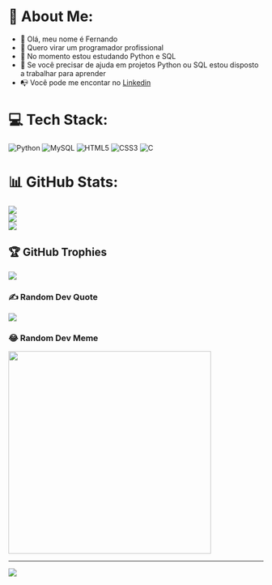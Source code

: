 # 💫 About Me:
- 👏 Olá, meu nome é Fernando
- 👀 Quero virar um programador profissional
- 🌱 No momento estou estudando Python e SQL
- 💞 Se você precisar de ajuda em projetos Python ou SQL estou disposto a trabalhar para aprender
- 📭 Você pode me encontar no [Linkedin](https://www.linkedin.com/in/francisco-fernando-silva-vale-0827b9310/?trk=opento_sprofile_topcard)


# 💻 Tech Stack:
![Python](https://img.shields.io/badge/python-3670A0?style=for-the-badge&logo=python&logoColor=ffdd54) ![MySQL](https://img.shields.io/badge/mysql-%2300000f.svg?style=for-the-badge&logo=mysql&logoColor=white) ![HTML5](https://img.shields.io/badge/html5-%23E34F26.svg?style=for-the-badge&logo=html5&logoColor=white) ![CSS3](https://img.shields.io/badge/css3-%231572B6.svg?style=for-the-badge&logo=css3&logoColor=white) ![C](https://img.shields.io/badge/c-%2300599C.svg?style=for-the-badge&logo=c&logoColor=white)
# 📊 GitHub Stats:
![](https://github-readme-stats.vercel.app/api?username=fernandovales&theme=tokyonight&hide_border=false&include_all_commits=false&count_private=false)<br/>
![](https://github-readme-streak-stats.herokuapp.com/?user=fernandovales&theme=tokyonight&hide_border=false)<br/>
![](https://github-readme-stats.vercel.app/api/top-langs/?username=fernandovales&theme=tokyonight&hide_border=false&include_all_commits=false&count_private=false&layout=compact)

## 🏆 GitHub Trophies
![](https://github-profile-trophy.vercel.app/?username=fernandovales&theme=radical&no-frame=false&no-bg=true&margin-w=4)

### ✍️ Random Dev Quote
![](https://quotes-github-readme.vercel.app/api?type=horizontal&theme=radical)

### 😂 Random Dev Meme
<img src='https://www.google.com/url?sa=i&url=https%3A%2F%2Fbr.ifunny.co%2Ftags%2Fprogramacao&psig=AOvVaw1Gfbh5v1YmEvX-t66zEvsW&ust=1715286029976000&source=images&cd=vfe&opi=89978449&ved=0CBIQjRxqFwoTCLCHic3w_oUDFQAAAAAdAAAAABAE' style="height: 400px;"/>

---
[![](https://visitcount.itsvg.in/api?id=fernandovales&icon=0&color=0)](https://visitcount.itsvg.in)

<!-- Proudly created with GPRM ( https://gprm.itsvg.in ) -->
